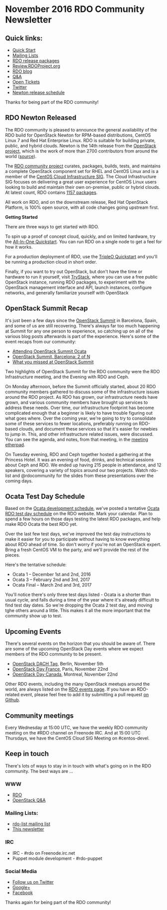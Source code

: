 # November 2016 RDO Community Newsletter

## Quick links:

* [Quick Start](http://rdoproject.org/quickstart)
* [Mailing Lists](https://www.rdoproject.org/community/mailing-lists/)
* [RDO release packages](https://trunk.rdoproject.org/)
* [Review.RDOProject.org](http://review.rdoproject.org/)
* [RDO blog](http://rdoproject.org/blog)
* [Q&A](http://ask.openstack.org/)
* [Open Tickets](http://tm3.org/rdobugs)
* [Twitter](http://twitter.com/rdocommunity)
* [Newton release schedule](http://releases.openstack.org/newton/schedule.html)

Thanks for being part of the RDO community!

## RDO Newton Released

The RDO community is pleased to announce the general availability of the RDO build for OpenStack Newton for RPM-based distributions, CentOS Linux 7 and Red Hat Enterprise Linux. RDO is suitable for building private, public, and hybrid clouds. Newton is the 14th release from the [OpenStack project](http://openstack.org), which is the work of more than 2700 contributors from around the world ([source](http://stackalytics.com/)).

The [RDO community project](https://www.rdoproject.org/) curates, packages, builds, tests, and maintains a complete OpenStack component set for RHEL and CentOS Linux and is a member of the [CentOS Cloud Infrastructure SIG](https://wiki.centos.org/SpecialInterestGroup/Cloud). The Cloud Infrastructure SIG focuses on delivering a great user experience for CentOS Linux users looking to build and maintain their own on-premise, public or hybrid clouds. At latest count, RDO contains [1157 packages](https://www.rdoproject.org/documentation/package-list/).

All work on RDO, and on the downstream release, Red Hat OpenStack Platform, is 100% open source, with all code changes going upstream first. 

**Getting Started**

There are three ways to get started with RDO.

To spin up a proof of concept cloud, quickly, and on limited hardware, try the [All-In-One Quickstart](http://rdoproject.org/Quickstart). You can run RDO on a single node to get a feel for how it works.

For a production deployment of RDO, use the [TripleO Quickstart](https://www.rdoproject.org/tripleo/) and you'll be running a production cloud in short order.

Finally, if you want to try out OpenStack, but don't have the time or hardware to run it yourself, visit [TryStack](http://trystack.org/), where you can use a free public OpenStack instance, running RDO packages, to experiment with the OpenStack management interface and API, launch instances, configure networks, and generally familiarize yourself with OpenStack


## OpenStack Summit Recap

It's just been a few days since the [OpenStack
Summit](http://openstack.org/summit) in Barcelona,
Spain, and some of us are still recovering. There's always far too much
happening at Summit for any one person to experience, so catching up on
all of the various blog posts afterwards is part of the
experience. Here's some of the event recaps from our community:

* [Attending OpenStack Summit Ocata](https://julien.danjou.info/blog/2016/openstack-summit-ocata-barcelona-review)
* [OpenStack Summit, Barcelona: 2 of N](http://drbacchus.com/openstack-summit-barcelona-2-of-n/)
* [What you missed at OpenStack Summit](https://www.mirantis.com/blog/what-you-missed-at-openstack-barcelona/)

Two highlights of OpenStack Summit for the RDO community were 
the RDO Infrastructure meeting, and the Evening with RDO and Ceph.

On Monday afternoon, before the Summit officially started, about 20 RDO
community members gathered to discuss some of the infrastructure issues
around the RDO project. As RDO has grown, our infrastructure needs have
grown, and various community members have brought up services to address
these needs. Over time, our infrastructure footprint has become
complicated enough that a beginner is likely to have trouble figuring
out what goes where. Over the coming year, we're going to try to
consolidate some of these services to fewer locations, preferably
running on RDO-based clouds, and document these services so that it's
easier for newbies to jump in. This, and other infrastructure related
issues, were discussed. You can see the agenda, and notes, from that
meeting, in the [meeting
etherpad](https://review.rdoproject.org/etherpad/p/barcelona-rdo-infra-meetup).

On Tuesday evening, RDO and Ceph together hosted a gathering at the
Princess Hotel. It was an evening of food, drinks, and technical
sessions about Ceph and RDO. We ended up having 215 people in
attendance, and 12 speakers, covering a variety of topics around our two
projects. Watch rdo-list and @rdocommunity for the slides from these
presentations over the coming days.

## Ocata Test Day Schedule

Based on the [Ocata development
schedule](https://releases.openstack.org/ocata/schedule.html), we've
posted a tentative [Ocata RDO test day
schedule](https://www.rdoproject.org/testday/) on the RDO website. Mark
your calendar. Plan to spend a few hours on those days testing the
latest RDO packages, and help make RDO Ocata the best RDO yet.

Over the last few test days, we've improved the test day instructions to
make it easier for you to participate without having to know everything
about RDO ahead of time. So don't worry if you're not an OpenStack
expert. Bring a fresh CentOS VM to the party, and we'll provide the rest
of the pieces.

Here's the tentative schedule:

* Ocata 1 – December 1st and 2nd, 2016
* Ocata 3 – February 2nd and 3rd, 2017
* Ocata Final – March 2nd and 3rd, 2017

You'll notice there's only three test days listed - Ocata is a shorter
than usual cycle, and falls during a time of the year where it's already
difficult to find test day dates. So we're dropping the Ocata 2 test
day, and moving tghe others around a little. This makes it all the more
important that the community show up to test.


## Upcoming Events 

There's several events on the horizon that you should be aware of. There
are some of the upcoming OpenStack Day events where we expect members of
the RDO community to be present.

* [OpenStack DACH Tag](https://www.openstack-dach.org/), Berlin,
  November 5th
* [OpenStack Day France](https://openstackdayfrance.fr/), Paris,
  November 22nd
* [OpenStack Day Canada](http://openstackca.org/), Montreal, November
  22nd


Other RDO events, including the many OpenStack meetups around the
world, are always listed on the [RDO events page](http://rdoproject.org/events).
If you have an RDO-related event, please feel free to add it by submitting a pull
request [on Github](https://github.com/OSAS/rh-events/blob/master/2016/RDO-Meetups.yml).

## Community meetings 

Every Wednesday at 15:00 UTC, we have the weekly RDO community meeting
on the #RDO channel on Freenode IRC. And at 15:00 UTC Thursdays, we
have the CentOS Cloud SIG Meeting on #centos-devel.

## Keep in touch 

There's lots of ways to stay in in touch with what's going on in the
RDO community. The best ways are ...


### WWW 
* [RDO](http://rdoproject.org/)
* [OpenStack Q&A](http://ask.openstack.org/ )

### Mailing Lists: 
* [rdo-list mailing list](http://www.redhat.com/mailman/listinfo/rdo-list )
* [This newsletter](http://www.redhat.com/mailman/listinfo/rdo-newsletter )

### IRC 
* IRC - #rdo on Freenode.irc.net
* Puppet module development - #rdo-puppet

### Social Media
* [Follow us on Twitter](http://twitter.com/rdocommunity )
* [Google+](http://tm3.org/rdogplus )
* [Facebook](http://facebook.com/rdocommunity)

Thanks again for being part of the RDO community!

